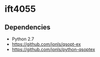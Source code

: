 ift4055
=======

Dependencies
------------

 - Python 2.7
 - https://github.com/jonls/qsopt-ex
 - https://github.com/jonls/python-qsoptex
